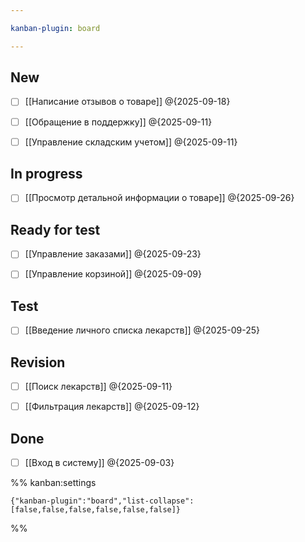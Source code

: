 ```yaml
---

kanban-plugin: board

---
```


## New

- [ ] [[Написание отзывов о товаре]] @{2025-09-18}
- [ ] [[Обращение в поддержку]] @{2025-09-11}
- [ ] [[Управление складским учетом]] @{2025-09-11}


## In progress

- [ ] [[Просмотр детальной информации о товаре]] @{2025-09-26}


## Ready for test

- [ ] [[Управление заказами]] @{2025-09-23}
- [ ] [[Управление корзиной]] @{2025-09-09}


## Test

- [ ] [[Введение личного списка лекарств]] @{2025-09-25}


## Revision

- [ ] [[Поиск лекарств]] @{2025-09-11}
- [ ] [[Фильтрация лекарств]] @{2025-09-12}


## Done

- [ ] [[Вход в систему]] @{2025-09-03}




%% kanban:settings
```
{"kanban-plugin":"board","list-collapse":[false,false,false,false,false,false]}
```
%%